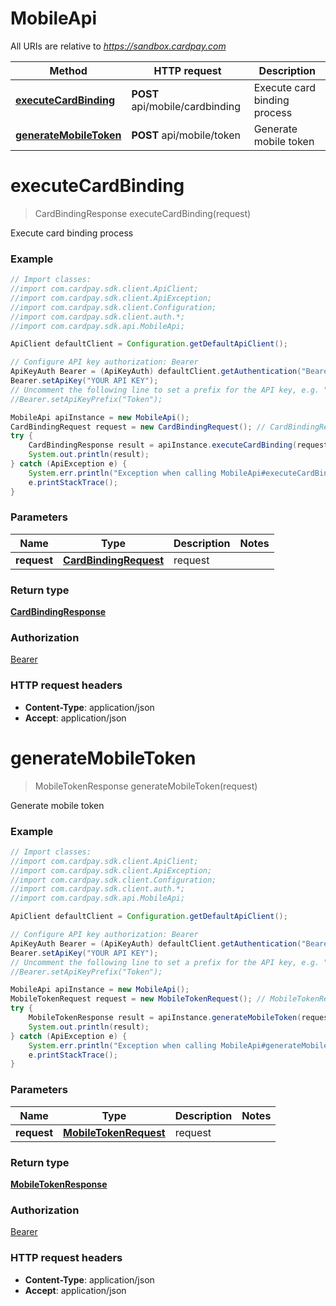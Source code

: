 # MobileApi

All URIs are relative to *https://sandbox.cardpay.com*

Method | HTTP request | Description
------------- | ------------- | -------------
[**executeCardBinding**](MobileApi.md#executeCardBinding) | **POST** api/mobile/cardbinding | Execute card binding process
[**generateMobileToken**](MobileApi.md#generateMobileToken) | **POST** api/mobile/token | Generate mobile token 


<a name="executeCardBinding"></a>
# **executeCardBinding**
> CardBindingResponse executeCardBinding(request)

Execute card binding process

### Example
```java
// Import classes:
//import com.cardpay.sdk.client.ApiClient;
//import com.cardpay.sdk.client.ApiException;
//import com.cardpay.sdk.client.Configuration;
//import com.cardpay.sdk.client.auth.*;
//import com.cardpay.sdk.api.MobileApi;

ApiClient defaultClient = Configuration.getDefaultApiClient();

// Configure API key authorization: Bearer
ApiKeyAuth Bearer = (ApiKeyAuth) defaultClient.getAuthentication("Bearer");
Bearer.setApiKey("YOUR API KEY");
// Uncomment the following line to set a prefix for the API key, e.g. "Token" (defaults to null)
//Bearer.setApiKeyPrefix("Token");

MobileApi apiInstance = new MobileApi();
CardBindingRequest request = new CardBindingRequest(); // CardBindingRequest | request
try {
    CardBindingResponse result = apiInstance.executeCardBinding(request);
    System.out.println(result);
} catch (ApiException e) {
    System.err.println("Exception when calling MobileApi#executeCardBinding");
    e.printStackTrace();
}
```

### Parameters

Name | Type | Description  | Notes
------------- | ------------- | ------------- | -------------
 **request** | [**CardBindingRequest**](CardBindingRequest.md)| request |

### Return type

[**CardBindingResponse**](CardBindingResponse.md)

### Authorization

[Bearer](../README.md#Bearer)

### HTTP request headers

 - **Content-Type**: application/json
 - **Accept**: application/json

<a name="generateMobileToken"></a>
# **generateMobileToken**
> MobileTokenResponse generateMobileToken(request)

Generate mobile token 

### Example
```java
// Import classes:
//import com.cardpay.sdk.client.ApiClient;
//import com.cardpay.sdk.client.ApiException;
//import com.cardpay.sdk.client.Configuration;
//import com.cardpay.sdk.client.auth.*;
//import com.cardpay.sdk.api.MobileApi;

ApiClient defaultClient = Configuration.getDefaultApiClient();

// Configure API key authorization: Bearer
ApiKeyAuth Bearer = (ApiKeyAuth) defaultClient.getAuthentication("Bearer");
Bearer.setApiKey("YOUR API KEY");
// Uncomment the following line to set a prefix for the API key, e.g. "Token" (defaults to null)
//Bearer.setApiKeyPrefix("Token");

MobileApi apiInstance = new MobileApi();
MobileTokenRequest request = new MobileTokenRequest(); // MobileTokenRequest | request
try {
    MobileTokenResponse result = apiInstance.generateMobileToken(request);
    System.out.println(result);
} catch (ApiException e) {
    System.err.println("Exception when calling MobileApi#generateMobileToken");
    e.printStackTrace();
}
```

### Parameters

Name | Type | Description  | Notes
------------- | ------------- | ------------- | -------------
 **request** | [**MobileTokenRequest**](MobileTokenRequest.md)| request |

### Return type

[**MobileTokenResponse**](MobileTokenResponse.md)

### Authorization

[Bearer](../README.md#Bearer)

### HTTP request headers

 - **Content-Type**: application/json
 - **Accept**: application/json

